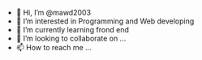 - 👋 Hi, I’m @mawd2003
- 👀 I’m interested in Programming and Web developing 
- 🌱 I’m currently learning frond end 
- 💞️ I’m looking to collaborate on ...
- 📫 How to reach me ...

<!---
mawd2003/mawd2003 is a ✨ special ✨ repository because its `README.md` (this file) appears on your GitHub profile.
You can click the Preview link to take a look at your changes.
--->
